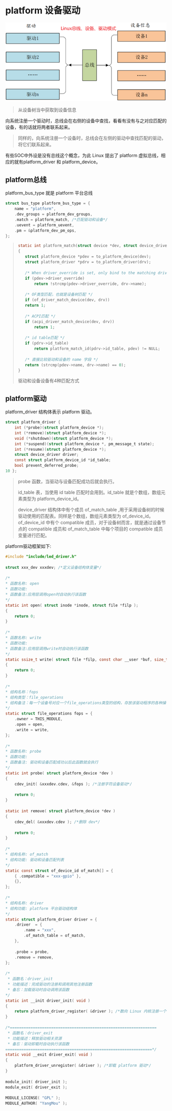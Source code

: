 # platform 设备驱动

![Linux总线、设备、驱动模式](img/Linux总线、设备、驱动模式.png)
>从设备树当中获取到设备信息

向系统注册一个驱动时，总线会在右侧的设备中查找，看看有没有与之对应匹配的设备，有的话就将两者联系起来。
> 同样的，向系统注册一个设备时，总线会在左侧的驱动中查找匹配的驱动，将它们联系起来。

有些SOC中外设是没有总线这个概念，为此 Linux 提出了 platform 虚拟总线，相应的就有platform_driver 和 platform_device。

## platform总线

platform_bus_type 就是 platform 平台总线

```C
struct bus_type platform_bus_type = { 
    name = "platform",
    .dev_groups = platform_dev_groups,
    .match = platform_match, /*匹配驱动和设备*/
    .uevent = platform_uevent,
    .pm = &platform_dev_pm_ops,
};
```

>```C
>static int platform_match(struct device *dev, struct device_driver *drv)
>{
>    struct platform_device *pdev = to_platform_device(dev);
>    struct platform_driver *pdrv = to_platform_driver(drv);
>
>    /* When driver_override is set, only bind to the matching driver */
>    if (pdev->driver_override)
>        return !strcmp(pdev->driver_override, drv->name);
>
>    /* OF类型匹配，也就是设备树匹配 */
>    if (of_driver_match_device(dev, drv))
>    return 1;
>
>    /* ACPI匹配 */
>    if (acpi_driver_match_device(dev, drv))
>        return 1;
>
>    /* id table匹配 */
>    if (pdrv->id_table)
>        return platform_match_id(pdrv->id_table, pdev) != NULL;
>
>    /* 直接比较驱动和设备的 name 字段 */
>    return (strcmp(pdev->name, drv->name) == 0);
>}
>```
>
>驱动和设备设备有4种匹配方式

## platform驱动

platform_driver 结构体表示 platform 驱动。

```C
struct platform_driver {
    int (*probe)(struct platform_device *);
    int (*remove)(struct platform_device *);
    void (*shutdown)(struct platform_device *);
    int (*suspend)(struct platform_device *, pm_message_t state);
    int (*resume)(struct platform_device *);
    struct device_driver driver;
    const struct platform_device_id *id_table;
    bool prevent_deferred_probe;
10 };
```

>probe 函数，当驱动与设备匹配成功后就会执行。
>
>id_table 表，当使用 id table 匹配时会用到。id_table 就是个数组，数组元素类型为 platform_device_id。
>
>device_driver 结构体中有个成员 of_match_table ,用于采用设备树的时候驱动使用的匹配表。同样是个数组，数组元素类型为 of_device_id。
>of_device_id 中有个 compatible 成员，对于设备树而言，就是通过设备节点的 compatible 成员和 of_match_table 中每个项目的 compatible 成员变量进行匹配。

platform驱动框架如下:

```C
#include "include/led_driver.h"

struct xxx_dev xxxdev; /*定义设备结构体变量*/

/*
* 函数名称: open
* 函数功能:
* 函数备注:应用层调用open时自动执行该函数
*/
static int open( struct inode *inode, struct file *filp );
{
    return 0;
}

/*
* 函数名称: write
* 函数功能:
* 函数备注:应用层调用write时自动执行该函数
*/
static ssize_t write( struct file *filp, const char __user *buf, size_t cnt, loff_t *offt )
{
    return 0;
}

/*
* 结构名称：fops
* 结构类型：file_operations
* 结构备注：每一个设备号对应一个file_operations类型的结构，存放该驱动程序的各种操作函数
*/
static struct file_operations fops = {
    .owner = THIS_MODULE,
    .open = open,
    .write = write,
};

/*
* 函数名称: probe
* 函数功能:
* 函数备注: 驱动和设备匹配成功以后此函数就会执行
*/
static int probe( struct platform_device *dev )
{
    cdev_init( &xxxdev.cdev, &fops ); /*注册字符设备驱动*/

    return 0;
}

static int remove( struct platform_device *dev )
{
    cdev_del( &xxxdev.cdev ); /*删除 dev*/

    return 0;
}

/*
* 结构名称: of_match
* 结构功能: 驱动和设备匹配列表
*/
static const struct of_device_id of_match[] = {
    { .compatible = "xxx-gpio" },
    {},
};

/*
* 结构名称: driver
* 结构功能: platform 平台驱动结构体
*/
static struct platform_driver driver = {
    .driver  = {
        .name = "xxx",
        .of_match_table = of_match,
    },

    .probe = probe,
    .remove = remove,
};

/*
 * 函数名：driver_init
 * 功能描述：完成驱动的注册和调用其他注册函数
 * 备忘：加载驱动时自动调用该函数
*/
static int __init driver_init( void ) 
{
    return platform_driver_register( &driver ); /*数向 Linux 内核注册一个 platform 驱动*/
}

/*================================================================
 * 函数名：driver_exit
 * 功能描述：释放驱动相关资源
 * 备忘：驱动卸载时自动执行该函数
================================================================*/
static void __exit driver_exit( void )
{
    platform_driver_unregister( &driver ); /*卸载 platform 驱动*/
}

module_init( driver_init );
module_exit( driver_exit );

MODULE_LICENSE( "GPL" );
MODULE_AUTHOR( "YangMou" );
```
